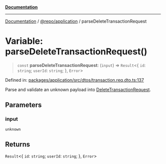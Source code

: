 [**Documentation**](../../../README.md)

***

[Documentation](../../../README.md) / [@repo/application](../README.md) / parseDeleteTransactionRequest

# Variable: parseDeleteTransactionRequest()

> `const` **parseDeleteTransactionRequest**: (`input`) => `Result`\<\{ `id`: `string`; `userId`: `string`; \}, `Error`\>

Defined in: [packages/application/src/dtos/transaction.req.dto.ts:137](https://github.com/o3osatoshi/experiment/blob/04dfa58df6e48824a200a24d77afef7ce464e1ae/packages/application/src/dtos/transaction.req.dto.ts#L137)

Parse and validate an unknown payload into [DeleteTransactionRequest](../type-aliases/DeleteTransactionRequest.md).

## Parameters

### input

`unknown`

## Returns

`Result`\<\{ `id`: `string`; `userId`: `string`; \}, `Error`\>

